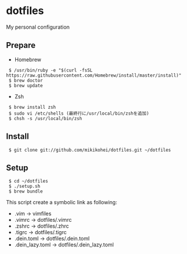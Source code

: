 dotfiles
========

My personal configuration

Prepare
--------

* Homebrew

```
 $ /usr/bin/ruby -e "$(curl -fsSL https://raw.githubusercontent.com/Homebrew/install/master/install)"
 $ brew doctor
 $ brew update
```

* Zsh

```
 $ brew install zsh
 $ sudo vi /etc/shells (最終行に/usr/local/bin/zshを追加)
 $ chsh -s /usr/local/bin/zsh
```


Install
--------

```
 $ git clone git://github.com/mikikohei/dotfiles.git ~/dotfiles
```


Setup
--------

```
 $ cd ~/dotfiles
 $ ./setup.sh
 $ brew bundle
```
This script create a symbolic link as following:

* .vim         -> vimfiles
* .vimrc       -> dotfiles/.vimrc
* .zshrc       -> dotfiles/.zhrc
* .tigrc       -> dotfiles/.tigrc
* .dein.toml       -> dotfiles/.dein.toml
* .dein_lazy.toml  -> dotfiles/.dein_lazy.toml
